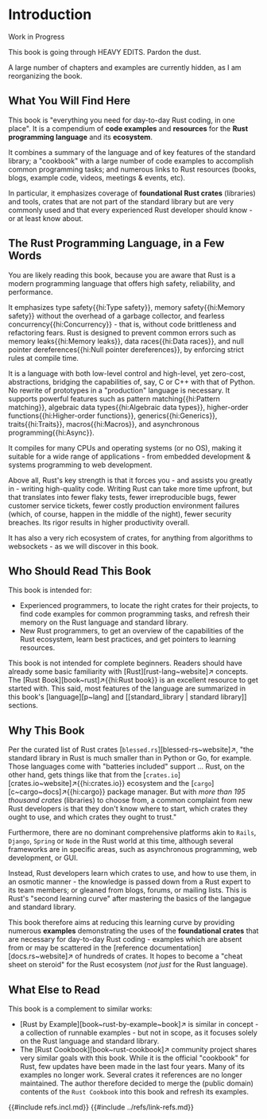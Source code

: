 # Introduction

<div class="warning">
Work in Progress

This book is going through HEAVY EDITS. Pardon the dust.

A large number of chapters and examples are currently hidden, as I am reorganizing the book.
</div>

## What You Will Find Here

This book is "everything you need for day-to-day Rust coding, in one place". It is a compendium of **code examples** and **resources** for the **Rust programming language** and its **ecosystem**.

It combines a summary of the language and of key features of the standard library; a "cookbook" with a large number of code examples to accomplish common programming tasks; and numerous links to Rust resources (books, blogs, example code, videos, meetings & events, etc).

In particular, it emphasizes coverage of **foundational Rust crates** (libraries) and tools, crates that are not part of the standard library but are very commonly used and that every experienced Rust developer should know - or at least know about.

## The Rust Programming Language, in a Few Words

You are likely reading this book, because you are aware that Rust is a modern programming language that offers high safety, reliability, and performance.

It emphasizes type safety{{hi:Type safety}}, memory safety{{hi:Memory safety}} without the overhead of a garbage collector, and fearless concurrency{{hi:Concurrency}} - that is, without code brittleness and refactoring fears. Rust is designed to prevent common errors such as memory leaks{{hi:Memory leaks}}, data races{{hi:Data races}}, and null pointer dereferences{{hi:Null pointer dereferences}}, by enforcing strict rules at compile time.

It is a language with both low-level control and high-level, yet zero-cost, abstractions, bridging the capabilities of, say, C or C++ with that of Python. No rewrite of prototypes in a "production" language is necessary. It supports powerful features such as pattern matching{{hi:Pattern matching}}, algebraic data types{{hi:Algebraic data types}}, higher-order functions{{hi:Higher-order functions}}, generics{{hi:Generics}}, traits{{hi:Traits}}, macros{{hi:Macros}}, and asynchronous programming{{hi:Async}}.

It compiles for many CPUs and operating systems (or no OS), making it suitable for a wide range of applications - from embedded development & systems programming to web development.

Above all, Rust's key strength is that it forces you - and assists you greatly in - writing high-quality code. Writing Rust can take more time upfront, but that translates into fewer flaky tests, fewer irreproducible bugs, fewer customer service tickets, fewer costly production environment failures (which, of course, happen in the middle of the night), fewer security breaches. Its rigor results in higher productivity overall.

It has also a very rich ecosystem of crates, for anything from algorithms to websockets - as we will discover in this book.

## Who Should Read This Book

This book is intended for:

- Experienced programmers, to locate the right crates for their projects, to find code examples for common programming tasks, and refresh their memory on the Rust language and standard library.
- New Rust programmers, to get an overview of the capabilities of the Rust ecosystem, learn best practices, and get pointers to learning resources.

This book is not intended for complete beginners. Readers should have already some basic familiarity with [Rust][rust-lang~website]↗ concepts. The [Rust Book][book~rust]↗{{hi:Rust book}} is an excellent resource to get started with. This said, most features of the language are summarized in this book's [language][p~lang] and [[standard_library | standard library]] sections.

## Why This Book

Per the curated list of Rust crates [`blessed.rs`][blessed-rs~website]↗, "the standard library in Rust is much smaller than in Python or Go, for example. Those languages come with "batteries included" support ... Rust, on the other hand, gets things like that from the [`crates.io`][crates.io~website]↗{{hi:crates.io}} ecosystem and the [`cargo`][c~cargo~docs]↗{{hi:cargo}} package manager. But with _more than 195 thousand crates_ (libraries) to choose from, a common complaint from new Rust developers is that they don't know where to start, which crates they ought to use, and which crates they ought to trust."

Furthermore, there are no dominant comprehensive platforms akin to `Rails`, `Django`, `Spring` or `Node` in the Rust world at this time, although several frameworks are in specific areas, such as asynchronous programming, web development, or GUI.

Instead, Rust developers learn which crates to use, and how to use them, in an osmotic manner - the knowledge is passed down from a Rust expert to its team members; or gleaned from blogs, forums, or mailing lists. This is Rust's "second learning curve" after mastering the basics of the langague and standard library.

This book therefore aims at reducing this learning curve by providing numerous **examples** demonstrating the uses of the **foundational crates** that are necessary for day-to-day Rust coding - examples which are absent from or may be scattered in the [reference documentation][docs.rs~website]↗ of hundreds of crates. It hopes to become a "cheat sheet on steroid" for the Rust ecosystem (_not just_ for the Rust language).

## What Else to Read

This book is a complement to similar works:

- [Rust by Example][book~rust-by-example~book]↗ is similar in concept - a collection of runnable examples - but not in scope, as it focuses solely on the Rust language and standard library.
- The [Rust Cookbook][book~rust-cookbook]↗ community project shares very similar goals with this book. While it is the official "cookbook" for Rust, few updates have been made in the last four years. Many of its examples no longer work. Several crates it references are no longer maintained. The author therefore decided to merge the (public domain) contents of the `Rust Cookbook` into this book and refresh its examples.

{{#include refs.incl.md}}
{{#include ../refs/link-refs.md}}

<div class="hidden">
</div>
